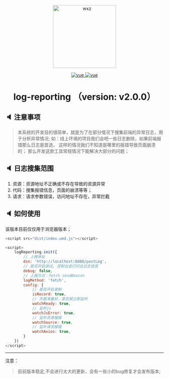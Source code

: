 <div align="center">
<img width="200" src="https://qiniu.wangxiaoze.wang/hexo-blog/wechat_au.jpeg" alt="wxz"/>

<p style="text-align: center;">

  <a href="https://www.npmjs.com/package/dayjs">
    <img src="https://img.shields.io/badge/dayjs-1.11.10-brightgreen.svg" alt="vue">
  </a>
 <a href="https://www.npmjs.com/package/tslib/">
    <img src="https://img.shields.io/badge/tslib-2.6.2-brightgreen.svg" alt="vue">
  </a>
</p>
<h1>log-reporting （version: v2.0.0）</h1>
</div>

## 🔈 注意事项

> 本系统的开发目的很简单，就是为了在部分情况下搜集前端的异常日志，用于分析异常情况; 
> 如：线上环境的项目我们会吧一些日志删除，如果前端报错那么日志是首选， 这样的情况我们不知道是哪里的报错导致页面崩溃的；
> 那么开发这款工具常规情况下能解决大部分的问题；


## 🔈 日志搜集范围

1. 资源：资源地址不正确或不存在导致的资源异常
2. 代码：搜集报错信息，页面的崩溃等等；
3. 请求：请求参数错误，访问地址不存在，异常拦截


## 🔈 如何使用

该版本目前仅仅用于浏览器版本；

``` js
<script src="dist/index.umd.js"></script>

<script>
    logReporting.init({
        // 上报地址
        dsn: 'http://localhost:8888/postLog',
        // 是否开启调试, 控制台会打印出日志信息
        debug: false,
        // 上报方式：fetch sendBeacon
        logMethod: 'fetch', 
        config: {
            // 是否开启录制
            isRecord: true,
            // 页面准备好，是否就立即监听
            watchReady: true,
            // 监听js
            watchJsError: true,
            // 监听资源报错
            watchSource: true,
            // 监听请求报错
            watchAxios: true,
        }
    })
</script>
```


---

注意：
> 目前版本稳定,不会进行太大的更新，会有一些小的bug修复才会发布版本;
